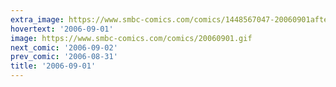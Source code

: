```yaml
---
extra_image: https://www.smbc-comics.com/comics/1448567047-20060901after.png
hovertext: '2006-09-01'
image: https://www.smbc-comics.com/comics/20060901.gif
next_comic: '2006-09-02'
prev_comic: '2006-08-31'
title: '2006-09-01'
---
```


